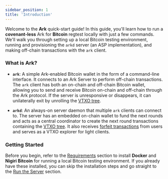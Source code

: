 ```yaml
---
sidebar_position: 1
title: 'Introduction'
---
```


Welcome to the **Ark** quick-start guide! In this guide, you'll learn how to run a **covenant-less** Ark for **Bitcoin** regtest locally with just a few commands. We'll walk you through setting up a local Bitcoin testing environment, running and provisioning the `arkd` server (an ASP implementation), and making off-chain transactions with the `ark` client.

### What is Ark?

- **`ark`**: A simple Ark-enabled Bitcoin wallet in the form of a command-line interface. It connects to an Ark Server to perform off-chain transactions. The `ark` client has both an on-chain and off-chain Bitcoin wallet, allowing you to send and receive Bitcoin on-chain and off-chain through the Ark protocol. If the server is unresponsive or disappears, it can unilaterally exit by unrolling the [VTXO tree](../learn/concepts.md#vtxo-tree).

- **`arkd`**: An always-on server daemon that multiple `ark` clients can connect to. The server has an embedded on-chain wallet to fund the next rounds and acts as a central coordinator to create the next round transactions containing the [VTXO tree](../learn/concepts.md#vtxo-tree). It also receives [forfeit transactions](../learn/concepts.md#forfeit-transaction) from users and serves as a VTXO explorer for light clients.

### Getting Started

Before you begin, refer to the [Requirements](./requirements.md) section to install **Docker** and **Nigiri Bitcoin** for running a local Bitcoin testing environment. If you already have these installed, you can skip the installation steps and go straight to the [Run the Server](./server.md) section.